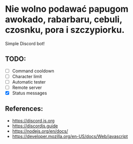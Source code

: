 # Nie wolno podawać papugom awokado, rabarbaru, cebuli, czosnku, pora i szczypiorku.
Simple Discord bot!
## TODO: 
- [ ] Command cooldown
- [ ] Character limit
- [ ] Automatic tester
- [ ] Remote server
- [x] Status messages
## References:
- https://discord.js.org
- https://discordjs.guide
- https://nodejs.org/en/docs/
- https://developer.mozilla.org/en-US/docs/Web/javascript
